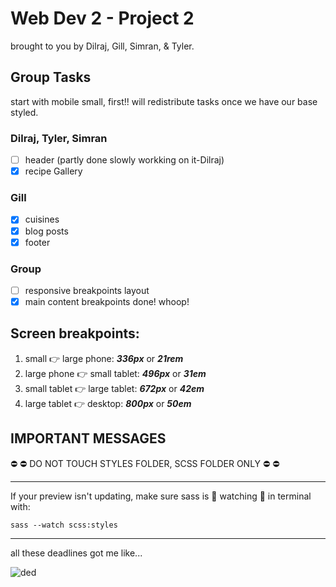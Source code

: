 ﻿# Web Dev 2 - Project 2
brought to you by Dilraj, Gill, Simran, & Tyler.

## Group Tasks  
start with mobile small, first!! will redistribute tasks once we have our base styled.

### Dilraj, Tyler, Simran 
- [ ] header (partly done slowly workking on it-Dilraj)
- [x] recipe Gallery

### Gill
- [x] cuisines
- [x] blog posts
- [x] footer

### Group
- [ ] responsive breakpoints layout
- [x] main content breakpoints done! whoop!

## Screen breakpoints:
1.  small :point_right: large phone: ***336px*** or  ***21rem***
1.  large phone :point_right: small tablet: ***496px*** or ***31em***
1.  small tablet :point_right: large tablet: ***672px*** or ***42em***
1.  large tablet :point_right: desktop: ***800px*** or ***50em***


## **IMPORTANT MESSAGES**  
:no_entry: :no_entry: DO NOT TOUCH STYLES FOLDER, SCSS FOLDER ONLY :no_entry: :no_entry: 

---

If your preview isn't updating, make sure sass is 👀 watching :eyes: in terminal with:

`sass --watch scss:styles`
    
---

all these deadlines got me like...

![ded](https://www.animenewsnetwork.com/hotlink/thumbnails/crop1200x630gGD/cms/this-week-in-anime/135162/a3.png.jpg)
